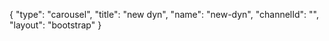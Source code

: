 {
    "type": "carousel",
    "title": "new dyn",
    "name": "new-dyn",
    "channelId": "",
    "layout": "bootstrap"
}